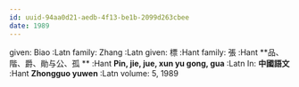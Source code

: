 ```yaml
---
id: uuid-94aa0d21-aedb-4f13-be1b-2099d263cbee
date: 1989
---
```


given: Biao :Latn
family: Zhang :Latn
given: 標 :Hant
family: 張 :Hant
**品、階、爵、勛与公、孤 ** :Hant
**Pin, jie, jue, xun yu gong, gua** :Latn
In: 
**中國語文** :Hant
**Zhongguo yuwen** :Latn
volume: 5, 1989